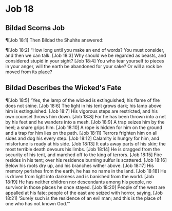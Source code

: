 # Job 18

## Bildad Scorns Job
¶[Job 18:1] Then Bildad the Shuhite answered:

¶[Job 18:2] “How long until you make an end of words? You must consider, and then we can talk.
[Job 18:3] Why should we be regarded as beasts, and considered stupid in your sight?
[Job 18:4] You who tear yourself to pieces in your anger, will the earth be abandoned for your sake? Or will a rock be moved from its place?

## Bildad Describes the Wicked's Fate
¶[Job 18:5] “Yes, the lamp of the wicked is extinguished; his flame of fire does not shine.
[Job 18:6] The light in his tent grows dark; his lamp above him is extinguished.
[Job 18:7] His vigorous steps are restricted, and his own counsel throws him down.
[Job 18:8] For he has been thrown into a net by his feet and he wanders into a mesh.
[Job 18:9] A trap seizes him by the heel; a snare grips him.
[Job 18:10] A rope is hidden for him on the ground and a trap for him lies on the path.
[Job 18:11] Terrors frighten him on all sides and dog his every step.
[Job 18:12] Calamity is hungry for him, and misfortune is ready at his side.
[Job 18:13] It eats away parts of his skin; the most terrible death devours his limbs.
[Job 18:14] He is dragged from the security of his tent, and marched off to the king of terrors.
[Job 18:15] Fire resides in his tent; over his residence burning sulfur is scattered.
[Job 18:16] Below his roots dry up, and his branches wither above.
[Job 18:17] His memory perishes from the earth, he has no name in the land.
[Job 18:18] He is driven from light into darkness and is banished from the world.
[Job 18:19] He has neither children nor descendants among his people, no survivor in those places he once stayed.
[Job 18:20] People of the west are appalled at his fate; people of the east are seized with horror, saying,
[Job 18:21] ‘Surely such is the residence of an evil man; and this is the place of one who has not known God.’”
